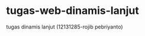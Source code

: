 tugas-web-dinamis-lanjut
========================

tugas dinamis lanjut (12131285-rojib pebriyanto)
